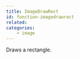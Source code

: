 ```yaml
---
title: ImageDrawRect
id: function-imagedrawrect
related:
categories:
    - image
---
```


Draws a rectangle.